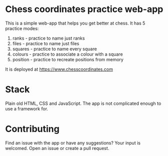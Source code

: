 # Chess coordinates practice web-app

This is a simple web-app that helps you get better at chess. 
It has 5 practice modes:

1. ranks - practice to name just ranks
2. files - practice to name just files
3. squares - practice to name every square
4. colours - practice to associate a colour with a square
5. position - practice to recreate positions from memory

It is deployed at https://www.chesscoordinates.com

# Stack

Plain old HTML, CSS and JavaScript. The app is not complicated enough to use a framework for.

# Contributing

Find an issue with the app or have any suggestions? Your input is welcomed. Open an issue or create a pull request.
